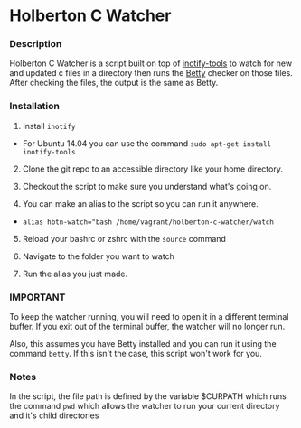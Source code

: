 # Holberton C Watcher
### Description
Holberton C Watcher is a script built on top of [inotify-tools](https://github.com/rvoicilas/inotify-tools/) to watch for new and updated c files in a directory then runs the [Betty](https://github.com/holbertonschool/Betty) checker on those files. After checking the files, the output is the same as Betty.

### Installation
1) Install `inotify`
-   For Ubuntu 14.04 you can use the command `sudo apt-get install inotify-tools`

2) Clone the git repo to an accessible directory like your home directory.

3) Checkout the script to make sure you understand what's going on.

4) You can make an alias to the script so you can run it anywhere.
-   `alias hbtn-watch="bash /home/vagrant/holberton-c-watcher/watch`

5) Reload your bashrc or zshrc with the `source` command

6) Navigate to the folder you want to watch

7) Run the alias you just made.

### IMPORTANT
To keep the watcher running, you will need to open it in a different terminal buffer. If you exit out of the terminal buffer, the watcher will no longer run.

Also, this assumes you have Betty installed and you can run it using the command `betty`. If this isn't the case, this script won't work for you.

### Notes
In the script, the file path is defined by the variable $CURPATH which runs the command `pwd` which allows the watcher to run your current directory and it's child directories
